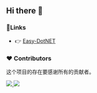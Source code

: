 ## Hi there 👋

### 📎Links

- 👉 [Easy-DotNET](https://easy-dotnet.com/)

### ❤ Contributors 

这个项目的存在要感谢所有的贡献者。

<a href="https://github.com/dotnet-easy/easytool/graphs/contributors">
  <img src="https://contrib.rocks/image?repo=dotnet-easy/easytool" />
</a>

<a href="https://github.com/dotnet-easy/easy-dotnet/graphs/contributors">
  <img src="https://contrib.rocks/image?repo=dotnet-easy/easy-dotnet" />
</a>

